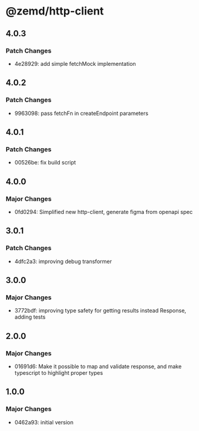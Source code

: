 # @zemd/http-client

## 4.0.3

### Patch Changes

- 4e28929: add simple fetchMock implementation

## 4.0.2

### Patch Changes

- 9963098: pass fetchFn in createEndpoint parameters

## 4.0.1

### Patch Changes

- 00526be: fix build script

## 4.0.0

### Major Changes

- 0fd0294: Simplified new http-client, generate figma from openapi spec

## 3.0.1

### Patch Changes

- 4dfc2a3: improving debug transformer

## 3.0.0

### Major Changes

- 3772bdf: improving type safety for getting results instead Response, adding tests

## 2.0.0

### Major Changes

- 01691d6: Make it possible to map and validate response, and make typescript to highlight proper types

## 1.0.0

### Major Changes

- 0462a93: initial version
